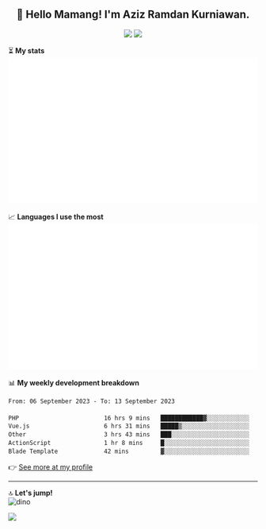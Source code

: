<h2 align="center">👋 Hello Mamang! I'm Aziz Ramdan Kurniawan.</h2>  
<p align="center">
  <img src="https://komarev.com/ghpvc/?username=azizramdan">
  <img src="https://wakatime.com/badge/user/90056fa0-4c31-4eca-954e-2a3ac05896f9.svg">
</p>
    
⏳ **My stats**  
![](https://raw.githubusercontent.com/azizramdan/github-stats/master/generated/overview.svg#gh-dark-mode-only)

📈 **Languages I use the most**  
![](https://raw.githubusercontent.com/azizramdan/github-stats/master/generated/languages.svg#gh-dark-mode-only)

📊 **My weekly development breakdown**
<!--START_SECTION:waka-->

```txt
From: 06 September 2023 - To: 13 September 2023

PHP                        16 hrs 9 mins   ████████████▓░░░░░░░░░░░░   51.19 %
Vue.js                     6 hrs 31 mins   █████▒░░░░░░░░░░░░░░░░░░░   20.70 %
Other                      3 hrs 43 mins   ███░░░░░░░░░░░░░░░░░░░░░░   11.81 %
ActionScript               1 hr 8 mins     █░░░░░░░░░░░░░░░░░░░░░░░░   03.61 %
Blade Template             42 mins         ▓░░░░░░░░░░░░░░░░░░░░░░░░   02.24 %
```

<!--END_SECTION:waka-->
👉 [See more at my profile](https://wakatime.com/@azizramdan)
***
🔝 **Let's jump!**  
![dino](https://raw.githubusercontent.com/azizramdan/azizramdan/master/dino.gif)  

![](https://hit.yhype.me/github/profile?user_id=27954794)
